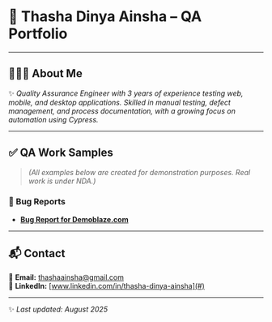 # 🌟 **Thasha Dinya Ainsha – QA Portfolio**

---

## 👩🏻‍💻 **About Me**
✨ *Quality Assurance Engineer with 3 years of experience testing web, mobile, and desktop applications. Skilled in manual testing, defect management, and process documentation, with a growing focus on automation using Cypress.*  

---
## ✅ **QA Work Samples**
> *(All examples below are created for demonstration purposes. Real work is under NDA.)*

### 🐞 Bug Reports  
- **[Bug Report for Demoblaze.com](https://docs.google.com/spreadsheets/d/1VywlclAHCO0gqcjG6WjwRsoU_Dv5Y-FvygR-3VgYFOc/edit?usp=sharing)**


---

## 📬 **Contact**
📧 **Email:** thashaainsha@gmail.com  
🔗 **LinkedIn:** [www.linkedin.com/in/thasha-dinya-ainsha](#)  

---

✨ *Last updated: August 2025*
